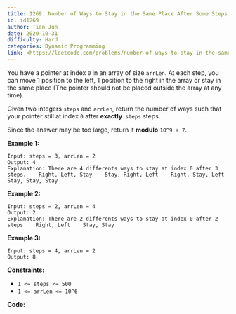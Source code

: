 ```yaml
---
title: 1269. Number of Ways to Stay in the Same Place After Some Steps
id: id1269
author: Tian Jun
date: 2020-10-31
difficulty: Hard
categories: Dynamic Programming
link: <https://leetcode.com/problems/number-of-ways-to-stay-in-the-same-place-after-some-steps/description/>
---
```


You have a pointer at index `0` in an array of size `arrLen`. At each step,
you can move 1 position to the left, 1 position to the right in the array or
stay in the same place  (The pointer should not be placed outside the array at
any time).

Given two integers `steps` and `arrLen`, return the number of ways such that
your pointer still at index `0` after **exactly**` steps` steps.

Since the answer may be too large, return it **modulo**  `10^9 + 7`.



**Example 1:**
            
	Input: steps = 3, arrLen = 2    
	Output: 4    
	Explanation: There are 4 differents ways to stay at index 0 after 3 steps.    Right, Left, Stay    Stay, Right, Left    Right, Stay, Left    Stay, Stay, Stay    

**Example 2:**
            
	Input: steps = 2, arrLen = 4    
	Output: 2    
	Explanation: There are 2 differents ways to stay at index 0 after 2 steps    Right, Left    Stay, Stay    

**Example 3:**
            
	Input: steps = 4, arrLen = 2    
	Output: 8    



**Constraints:**

  * `1 <= steps <= 500`
  * `1 <= arrLen <= 10^6`


**Code:**
